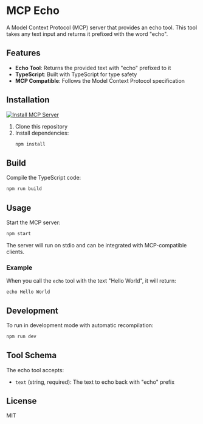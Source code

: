 # MCP Echo

A Model Context Protocol (MCP) server that provides an echo tool. This tool takes any text input and returns it prefixed with the word "echo".

## Features

- **Echo Tool**: Returns the provided text with "echo" prefixed to it
- **TypeScript**: Built with TypeScript for type safety
- **MCP Compatible**: Follows the Model Context Protocol specification

## Installation

[![Install MCP Server](https://cursor.com/deeplink/mcp-install-dark.svg)](https://cursor.com/install-mcp?name=echo&config=eyJjb21tYW5kIjoibm9kZSBidWlsZC9pbmRleC5qcyIsImN3ZCI6Ii9Vc2Vycy9tYXVyaWNpb21laXJlbGxlcy9tY3AtZWNobyJ9)

1. Clone this repository
2. Install dependencies:
   ```bash
   npm install
   ```

## Build

Compile the TypeScript code:
```bash
npm run build
```

## Usage

Start the MCP server:
```bash
npm start
```

The server will run on stdio and can be integrated with MCP-compatible clients.

### Example

When you call the `echo` tool with the text "Hello World", it will return:
```
echo Hello World
```

## Development

To run in development mode with automatic recompilation:
```bash
npm run dev
```

## Tool Schema

The echo tool accepts:
- `text` (string, required): The text to echo back with "echo" prefix

## License

MIT 